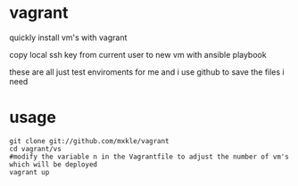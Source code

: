 # vagrant
quickly install vm's with vagrant

copy local ssh key from current user to new vm with ansible playbook

these are all just test enviroments for me and i use github to save the files i need
# usage
```
git clone git://github.com/mxkle/vagrant
cd vagrant/vs
#modify the variable n in the Vagrantfile to adjust the number of vm's which will be deployed
vagrant up
```
